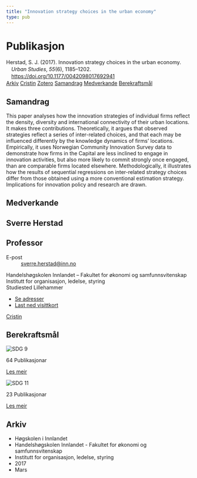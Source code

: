 ```yaml
---
title: "Innovation strategy choices in the urban economy"
type: pub
---
```

<h1>Publikasjon</h1>
<article id="csl-bib-container-RDP7KJDM" class="csl-bib-container">
  <div class="csl-bib-body" style="line-height: 1.35; padding-left: 1em; text-indent:-1em;">
  <div class="csl-entry">Herstad, S. J. (2017). Innovation strategy choices in the urban economy. <i>Urban Studies</i>, <i>55</i>(6), 1185&#x2013;1202. <a href="https://doi.org/10.1177/0042098017692941">https://doi.org/10.1177/0042098017692941</a></div>
</div>
  <div class="csl-bib-buttons">
    <a href="#taxonomy-article-RDP7KJDM" class="csl-bib-button">Arkiv</a>
    <a href="https://app.cristin.no/results/show.jsf?id=1454901" alt="Cristin URL" class="csl-bib-button">Cristin</a>
    <a href="http://zotero.org/groups/5022929/items/RDP7KJDM" alt="Zotero URL" class="csl-bib-button">Zotero</a>
    <a href="#abstract-article-RDP7KJDM" class="csl-bib-button">Samandrag</a>
    <a href="#contributors-article-RDP7KJDM" class="csl-bib-button">Medverkande</a>
    <a href="#sdg-article-RDP7KJDM" class="csl-bib-button">Berekraftsmål</a>
  </div>
  <div id="csl-bib-meta-container-RDP7KJDM"></div>
</article>
<div id="csl-bib-meta-RDP7KJDM" class="csl-bib-meta">
  <article id="abstract-article-RDP7KJDM" class="abstract-article">
    <h1>Samandrag</h1>
    This paper analyses how the innovation strategies of individual firms reflect the density, diversity and international connectivity of their urban locations. It makes three contributions. Theoretically, it argues that observed strategies reflect a series of inter-related choices, and that each may be influenced differently by the knowledge dynamics of firms’ locations. Empirically, it uses Norwegian Community Innovation Survey data to demonstrate how firms in the Capital are less inclined to engage in innovation activities, but also more likely to commit strongly once engaged, than are comparable firms located elsewhere. Methodologically, it illustrates how the results of sequential regressions on inter-related strategy choices differ from those obtained using a more conventional estimation strategy. Implications for innovation policy and research are drawn.
  </article>
  <article id="contributors-article-RDP7KJDM" class="contributors-article">
    <h1>Medverkande</h1>
    <div class="personas">
<div class="vrtx-hinn-person-card">
<div class="photo">
<i class="lar la-user-circle missing-person"></i>
</div>
<div class="info">
<hgroup><h1>Sverre Herstad</h1>
<h2>Professor</h2>
</hgroup><dl>
<dt>E-post</dt>
<dd>
<a href="mailto:sverre.herstad@inn.no">sverre.herstad@inn.no</a>
</dd>
</dl>
<p>
Handelshøgskolen Innlandet – Fakultet for økonomi og samfunnsvitenskap<br>
Institutt for organisasjon, ledelse, styring<br>
Studiested Lillehammer
</p>
<ul class="vrtx-hinn-links">
<li><a href="https://www.inn.no/finn-en-ansatt/sverre-herstad.html#vrtx-hinn-addresses">Se adresser</a></li>
<li><a href="https://www.inn.no/finn-en-ansatt/sverre-herstad.html?vrtx=vcf">Last ned visittkort</a></li>
</ul>
</div>
</div>
<a href="https://app.cristin.no/persons/show.jsf?id=13858" alt="Cristin URL" class="personas-cristin">Cristin</a>
</div>
  </article>
  <article id="sdg-article-RDP7KJDM" class="sdg-article">
    <h1>Berekraftsmål</h1>
    <div class="sdg-container"><div id="sdg9" class="sdg">
<img src="{{< params subfolder >}}images/sdg/sdg09_no.png" class="image" alt="SDG 9">
<div class="sdg-overlay">
<p class="sdg-publication-count"><span>64</span> Publikasjonar</p>
<p><a href="https://www.fn.no/om-fn/fns-baerekraftsmaal/industri-innovasjon-og-infrastruktur?lang=nno-NO" class="sdg-read-more">Les meir</a></p>
</div>
</div> <div id="sdg11" class="sdg">
<img src="{{< params subfolder >}}images/sdg/sdg11_no.png" class="image" alt="SDG 11">
<div class="sdg-overlay">
<p class="sdg-publication-count"><span>23</span> Publikasjonar</p>
<p><a href="https://www.fn.no/om-fn/fns-baerekraftsmaal/baerekraftige-byer-og-lokalsamfunn?lang=nno-NO" class="sdg-read-more">Les meir</a></p>
</div>
</div></div>
  </article>
  <article id="taxonomy-article-RDP7KJDM" class="taxonomy-article">
    <h1>Arkiv</h1>
    <ul>
      <li>Høgskolen i Innlandet</li>
      <li>Handelshøgskolen Innlandet - Fakultet for økonomi og samfunnsvitenskap</li>
      <li>Institutt for organisasjon, ledelse, styring</li>
      <li>2017</li>
      <li>Mars</li>
    </ul>
  </article>
</div>
